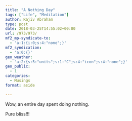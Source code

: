 ```yaml
---
title: "A Nothing Day"
tags: ["Life", "Meditation"]
author: Rajiv Abraham
type: post
date: 2018-03-25T14:55:02+00:00
url: /973/973/
mf2_mp-syndicate-to:
  - 'a:1:{i:0;s:4:"none";}'
mf2_syndication:
  - 'a:0:{}'
geo_weather:
  - 'a:2:{s:5:"units";s:1:"C";s:4:"icon";s:4:"none";}'
geo_public:
  - 1
categories:
  - Musings
format: aside

---
```

<p style="text-align: justify;">
  Wow, an entire day spent doing nothing.
</p>

<p style="text-align: justify;">
  Pure bliss!!!
</p>